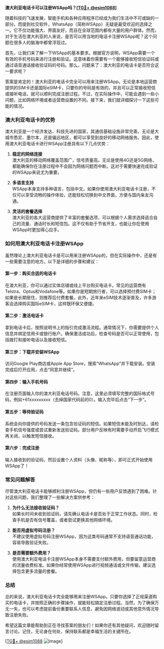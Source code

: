 **澳大利亚电话卡可以注册WSApp吗？[[TG💪+ @esim1088](https://t.me/s/esim1088)]**

随着科技的飞速发展，智能手机和各种应用程序已经成为我们生活中不可或缺的一部分。而提到社交软件，WhatsApp（简称WSApp）无疑是最受欢迎的选择之一。它不仅功能强大、界面友好，而且在全球范围内都有大量的用户群体。然而，对于生活在澳大利亚的人来说，是否可以用当地的电话卡注册WSApp呢？这个问题在很多人的脑海中都曾浮现过。

首先，让我们来了解一下WSApp的基本要求。根据官方说明，WSApp需要一个有效的手机号码来进行注册和验证。这意味着你需要有一个能够接收短信验证码或通过语音通话接收验证码的号码。那么，问题来了：澳大利亚的电话卡是否符合这一要求呢？

答案是肯定的！澳大利亚的电话卡完全可以用来注册WSApp。无论是本地运营商提供的SIM卡还是国际eSIM卡，只要你的号码是有效的，并且可以正常接收短信或接听电话，就可以顺利完成注册过程。不过，在实际操作中，可能会遇到一些小问题，比如网络环境或者运营商设置的不同。接下来，我们就详细探讨一下这些可能的情况。

### **澳大利亚电话卡的优势**

澳大利亚是一个经济发达、科技先进的国家，其通信基础设施非常完善。无论是大城市悉尼、墨尔本，还是偏远地区，都可以享受到良好的移动网络服务。因此，使用澳大利亚电话卡进行WSApp注册具有以下几点优势：

1. **稳定的网络连接**  
   澳大利亚的移动网络覆盖范围广，信号质量高。无论是使用4G还是5G网络，都能确保你在注册过程中不会因为网络问题而中断。这对于需要快速完成验证的WSApp来说尤为重要。

2. **多语言支持**  
   WSApp本身支持多种语言，包括中文。如果你使用澳大利亚电话卡注册，不仅可以享受流畅的操作体验，还能轻松切换到中文界面，方便与国内亲友沟通。

3. **灵活的套餐选择**  
   澳大利亚的各大运营商提供了丰富的套餐选项，可以根据个人需求选择适合自己的流量、通话时长和短信包。这不仅有助于节省开支，也能让你在使用WSApp时更加得心应手。

### **如何用澳大利亚电话卡注册WSApp**

虽然理论上澳大利亚电话卡是可以用来注册WSApp的，但在实际操作中，还是有一些需要注意的地方。以下是详细的步骤和建议：

#### **第一步：购买合适的电话卡**
在澳大利亚，你可以通过实体店铺或线上平台购买电话卡。常见的运营商有Telstra、Optus和Vodafone等。如果你是短期旅行者，可以选择预付费SIM卡；如果是长期居住，则推荐后付费套餐。此外，近年来eSIM技术逐渐普及，许多游客会选择购买国际eSIM卡，这样既环保又便捷。

#### **第二步：激活电话卡**
拿到电话卡后，按照说明书上的指引完成激活流程。通常情况下，你需要提供个人信息并绑定信用卡或银行账户。确保激活成功后，检查号码是否可以正常使用，包括拨打和接听电话以及接收短信。

#### **第三步：下载并安装WSApp**
访问Google Play商店或Apple App Store，搜索“WhatsApp”并下载安装。安装完成后打开应用，点击“同意并继续”。

#### **第四步：输入手机号码**
在注册页面输入你的澳大利亚电话号码。注意，这里必须填写完整的国际格式号码，例如+61xxxxxxxxx（去掉国家代码前的0）。输入完毕后点击“下一步”。

#### **第五步：等待验证码**
系统会向你提供的号码发送一条包含验证码的短信。如果短信未能及时到达，请检查手机信号强度或尝试重新发送验证码。部分用户反映有时需要手动开启飞行模式再关闭，以触发短信接收。

#### **第六步：完成注册**
输入接收到的验证码，然后设置个人资料（头像、昵称等），即可正式开始使用WSApp了！

### **常见问题解答**

尽管澳大利亚电话卡能够顺利注册WSApp，但仍有一些用户反馈遇到了困难。针对这些问题，我们整理了一些解决方案供参考：

1. **为什么无法接收验证码？**  
   如果长时间未收到验证码，请先确认电话卡是否处于正常工作状态。同时，检查手机是否有信号覆盖，或者尝试更换其他网络环境。

2. **能否用虚拟号码注册？**  
   不建议使用虚拟号码注册WSApp，因为这类号码通常不支持语音通话功能，容易导致验证失败。

3. **是否需要额外费用？**  
   使用澳大利亚电话卡注册WSApp本身不需要支付额外费用，但要留意运营商的流量收费标准。如果你经常使用WSApp进行视频通话或文件传输，建议选择包含更多流量的套餐。

### **总结**

总的来说，澳大利亚电话卡完全能够用来注册WSApp。只要你选择了正规渠道购买的电话卡，并按照正确的步骤操作，就能轻松搞定注册过程。当然，为了确保万无一失，也可以考虑提前备份重要联系人信息，避免因网络波动或其他意外情况导致注册失败。

希望这篇文章能帮助到正在寻找答案的朋友们！如果你还有其他疑问，欢迎随时留言讨论。记住，无论身在何处，保持联系都是幸福生活的关键所在。

[[TG💪+ @esim1088](https://t.me/s/esim1088) ![Image](https://i.postimg.cc/4NQfJmqS/Snipaste-2025-05-13-00-14-12.png)]